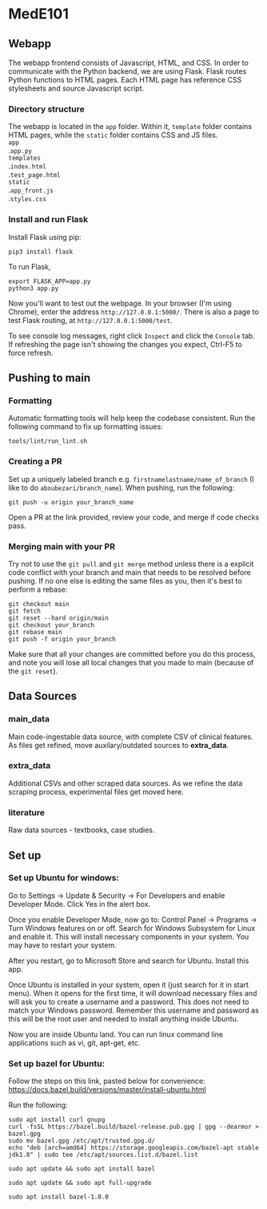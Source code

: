 # MedE101

## Webapp

The webapp frontend consists of Javascript, HTML, and CSS. In order to communicate with the Python backend, we are using Flask. Flask routes Python functions to HTML pages. Each HTML page has reference CSS stylesheets and source Javascript script.

### Directory structure
The webapp is located in the `app` folder. Within it, `template` folder contains HTML pages, while the `static` folder contains CSS and JS files.   
`app`   
.`app.py `  
`templates`    
.`index.html`   
.`test_page.html`  
`static`    
.`app_front.js`  
.`styles.css`     

### Install and run Flask
Install Flask using pip:
```
pip3 install flask
```
To run Flask,
```
export FLASK_APP=app.py
python3 app.py
```

Now you'll want to test out the webpage. In your browser (I'm using Chrome), enter the address `http://127.0.0.1:5000/`. There is also a page to test Flask routing, at `http://127.0.0.1:5000/test`.

To see console log messages, right click `Inspect` and click the `Console` tab. If refreshing the page isn't showing the changes you expect, Ctrl-F5 to force refresh.


## Pushing to main

### Formatting
Automatic formatting tools will help keep the codebase consistent. Run the following command to fix up formatting issues: 
```
tools/lint/run_lint.sh
```

### Creating a PR
Set up a uniquely labeled branch e.g. `firstnamelastname/name_of_branch` (I like to do `aboubezari/branch_name`). When pushing, run the following: 
```
git push -u origin your_branch_name
```
Open a PR at the link provided, review your code, and merge if code checks pass.

### Merging main with your PR
Try not to use the `git pull` and `git merge` method unless there is a explicit code conflict with your branch and main that needs to be resolved before pushing. If no one else is editing the same files as you, then it's best to perform a rebase: 
```
git checkout main
git fetch
git reset --hard origin/main
git checkout your_branch
git rebase main
git push -f origin your_branch
```
Make sure that all your changes are committed before you do this process, and note you will lose all local changes that you made to main (because of the `git reset`).

## Data Sources

### main_data
Main code-ingestable data source, with complete CSV of clinical features. As files get refined, move auxilary/outdated sources to **extra_data**.

### extra_data
Additional CSVs and other scraped data sources. As we refine the data scraping process, experimental files get moved here.

### literature
Raw data sources - textbooks, case studies.

## Set up
### Set up Ubuntu for windows:
Go to Settings -> Update & Security -> For Developers and enable Developer Mode. Click Yes in the alert box.

Once you enable Developer Mode, now go to: Control Panel -> Programs -> Turn Windows features on or off. Search for Windows Subsystem for Linux and enable it. This will install necessary components in your system. You may have to restart your system.

After you restart, go to Microsoft Store and search for Ubuntu. Install this app.

Once Ubuntu is installed in your system, open it (just search for it in start menu). When it opens for the first time, it will download necessary files and will ask you to create a username and a password. This does not need to match your Windows password. Remember this username and password as this will be the root user and needed to install anything inside Ubuntu.

Now you are inside Ubuntu land. You can run linux command line applications such as vi, git, apt-get, etc.

### Set up bazel for Ubuntu: 
Follow the steps on this link, pasted below for convenience: https://docs.bazel.build/versions/master/install-ubuntu.html

Run the following: 
```
sudo apt install curl gnupg
curl -fsSL https://bazel.build/bazel-release.pub.gpg | gpg --dearmor > bazel.gpg
sudo mv bazel.gpg /etc/apt/trusted.gpg.d/
echo "deb [arch=amd64] https://storage.googleapis.com/bazel-apt stable jdk1.8" | sudo tee /etc/apt/sources.list.d/bazel.list
```

```
sudo apt update && sudo apt install bazel
```

```
sudo apt update && sudo apt full-upgrade
```

```
sudo apt install bazel-1.0.0
```
